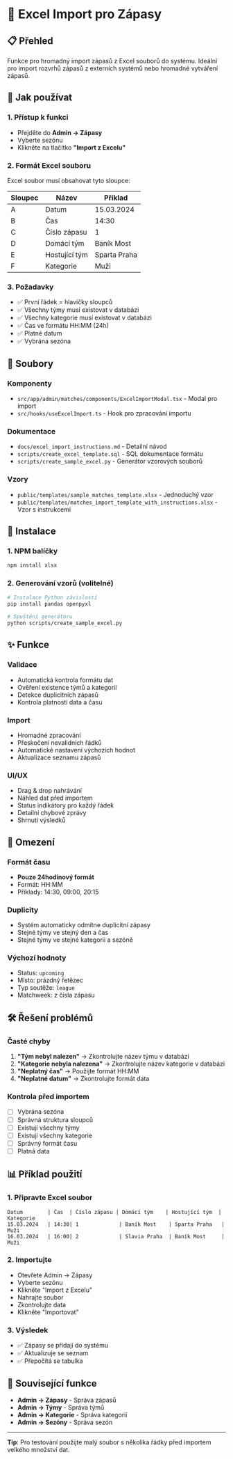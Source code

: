 # 🚀 Excel Import pro Zápasy

## 📋 Přehled
Funkce pro hromadný import zápasů z Excel souborů do systému. Ideální pro import rozvrhů zápasů z externích systémů nebo hromadné vytváření zápasů.

## 🎯 Jak používat

### 1. Přístup k funkci
- Přejděte do **Admin → Zápasy**
- Vyberte sezónu
- Klikněte na tlačítko **"Import z Excelu"**

### 2. Formát Excel souboru
Excel soubor musí obsahovat tyto sloupce:

| Sloupec | Název | Příklad |
|---------|-------|---------|
| A | Datum | 15.03.2024 |
| B | Čas | 14:30 |
| C | Číslo zápasu | 1 |
| D | Domácí tým | Baník Most |
| E | Hostující tým | Sparta Praha |
| F | Kategorie | Muži |

### 3. Požadavky
- ✅ První řádek = hlavičky sloupců
- ✅ Všechny týmy musí existovat v databázi
- ✅ Všechny kategorie musí existovat v databázi
- ✅ Čas ve formátu HH:MM (24h)
- ✅ Platné datum
- ✅ Vybrána sezóna

## 📁 Soubory

### Komponenty
- `src/app/admin/matches/components/ExcelImportModal.tsx` - Modal pro import
- `src/hooks/useExcelImport.ts` - Hook pro zpracování importu

### Dokumentace
- `docs/excel_import_instructions.md` - Detailní návod
- `scripts/create_excel_template.sql` - SQL dokumentace formátu
- `scripts/create_sample_excel.py` - Generátor vzorových souborů

### Vzory
- `public/templates/sample_matches_template.xlsx` - Jednoduchý vzor
- `public/templates/matches_import_template_with_instructions.xlsx` - Vzor s instrukcemi

## 🔧 Instalace

### 1. NPM balíčky
```bash
npm install xlsx
```

### 2. Generování vzorů (volitelné)
```bash
# Instalace Python závislostí
pip install pandas openpyxl

# Spuštění generátoru
python scripts/create_sample_excel.py
```

## ✨ Funkce

### Validace
- Automatická kontrola formátu dat
- Ověření existence týmů a kategorií
- Detekce duplicitních zápasů
- Kontrola platnosti data a času

### Import
- Hromadné zpracování
- Přeskočení nevalidních řádků
- Automatické nastavení výchozích hodnot
- Aktualizace seznamu zápasů

### UI/UX
- Drag & drop nahrávání
- Náhled dat před importem
- Status indikátory pro každý řádek
- Detailní chybové zprávy
- Shrnutí výsledků

## 🚫 Omezení

### Formát času
- **Pouze 24hodinový formát**
- Formát: HH:MM
- Příklady: 14:30, 09:00, 20:15

### Duplicity
- Systém automaticky odmítne duplicitní zápasy
- Stejné týmy ve stejný den a čas
- Stejné týmy ve stejné kategorii a sezóně

### Výchozí hodnoty
- Status: `upcoming`
- Místo: prázdný řetězec
- Typ soutěže: `league`
- Matchweek: z čísla zápasu

## 🛠️ Řešení problémů

### Časté chyby
1. **"Tým nebyl nalezen"** → Zkontrolujte název týmu v databázi
2. **"Kategorie nebyla nalezena"** → Zkontrolujte název kategorie v databázi
3. **"Neplatný čas"** → Použijte formát HH:MM
4. **"Neplatné datum"** → Zkontrolujte formát data

### Kontrola před importem
- [ ] Vybrána sezóna
- [ ] Správná struktura sloupců
- [ ] Existují všechny týmy
- [ ] Existují všechny kategorie
- [ ] Správný formát času
- [ ] Platná data

## 📊 Příklad použití

### 1. Připravte Excel soubor
```
Datum        | Čas  | Číslo zápasu | Domácí tým    | Hostující tým  | Kategorie
15.03.2024   | 14:30| 1             | Baník Most    | Sparta Praha   | Muži
16.03.2024   | 16:00| 2             | Slavia Praha  | Baník Most     | Muži
```

### 2. Importujte
- Otevřete Admin → Zápasy
- Vyberte sezónu
- Klikněte "Import z Excelu"
- Nahrajte soubor
- Zkontrolujte data
- Klikněte "Importovat"

### 3. Výsledek
- ✅ Zápasy se přidají do systému
- ✅ Aktualizuje se seznam
- ✅ Přepočítá se tabulka

## 🔗 Související funkce

- **Admin → Zápasy** - Správa zápasů
- **Admin → Týmy** - Správa týmů
- **Admin → Kategorie** - Správa kategorií
- **Admin → Sezóny** - Správa sezón

---

**Tip**: Pro testování použijte malý soubor s několika řádky před importem velkého množství dat.
